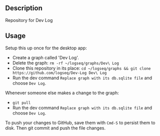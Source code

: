 ## Description

Repository for Dev Log

## Usage

Setup this up once for the desktop app:

* Create a graph called 'Dev Log'.
* Delete the graph: `rm -rf ~/logseq/graphs/Dev\ Log`
* Clone this repository in its place: `cd ~/logseq/graphs && git clone https://github.com/logseq/Dev-Log Dev\ Log`
* Run the dev command `Replace graph with its db.sqlite file` and choose `Dev Log`.

Whenever someone else makes a change to the graph:
* `git pull`
* Run the dev command `Replace graph with its db.sqlite file` and choose `Dev Log`.

To push your changes to GitHub, save them with `Cmd-S` to persist them to disk. Then git commit and push the file changes.
